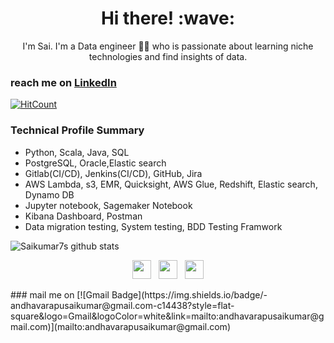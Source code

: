 <h1 align='center'> Hi there! :wave:</h1>
<p align='center'>
I'm Sai. I'm a Data engineer 👨‍💻 who is passionate about  learning niche technologies and find insights of data.
</p>

### reach me on [LinkedIn](https://www.linkedin.com/in/saikumar716/)<img height="15" src="https://github.com/WaylonWalker/WaylonWalker/blob/main/icon/linkedin.png?raw=true">
[![HitCount](http://hits.dwyl.com/saikumar716/saikumar716.svg)](http://hits.dwyl.com/saikumar716/saikumar-andhavarapu)



### Technical Profile Summary
- Python, Scala, Java, SQL
- PostgreSQL, Oracle,Elastic search
- Gitlab(CI/CD), Jenkins(CI/CD), GitHub, Jira
- AWS Lambda, s3, EMR, Quicksight, AWS Glue, Redshift, Elastic search, Dynamo DB
- Jupyter notebook, Sagemaker Notebook
-  Kibana Dashboard, Postman
- Data migration testing, System testing, BDD Testing Framwork

![Saikumar7s github stats](https://github-readme-stats.vercel.app/api/top-langs/?username=saikumar716&bg_color=30,e96443,904e95&title_color=fff&text_color=fff)

<p align='center'>
<a href="https://twitter.com/saicrystalhear"><img height="30" src="https://github.com/WaylonWalker/WaylonWalker/blob/main/icon/twitter.png?raw=true"></a>&nbsp;&nbsp;
<a href="https://instagram.com/saikumar716"><img height="30" src="https://github.com/WaylonWalker/WaylonWalker/blob/main/icon/instagram.jpg?raw=true"></a>&nbsp;&nbsp;
<a href="https://www.linkedin.com/in/saikumar-andhavarapu/"><img height="30" src="https://github.com/WaylonWalker/WaylonWalker/blob/main/icon/linkedin.png?raw=true"></a>
</p>
### mail me on 
[![Gmail Badge](https://img.shields.io/badge/-andhavarapusaikumar@gmail.com-c14438?style=flat-square&logo=Gmail&logoColor=white&link=mailto:andhavarapusaikumar@gmail.com)](mailto:andhavarapusaikumar@gmail.com)

